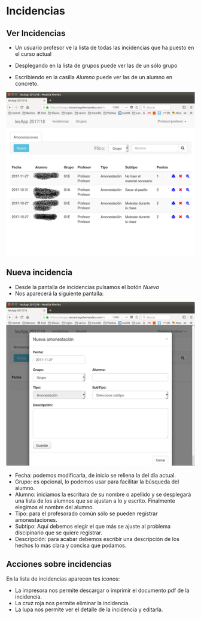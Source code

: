 # Incidencias

## Ver Incidencias

- Un usuario profesor ve la lista de todas las incidencias que ha puesto en el curso actual

- Desplegando en la lista de grupos puede ver las de un sólo grupo

- Escribiendo en la casilla _Alumno_ puede ver las de un alumno en concreto.

![](img/incidencia01.png)


## Nueva incidencia

* Desde la pantalla de incidencias pulsamos el botón _Nueva_ 
* Nos aparecerá la siguiente pantalla:

![](img/incidencia02.png)

* Fecha: podemos modificarla, de inicio se rellena la del día actual.
* Grupo: es opcional, lo podemos usar para facilitar la búsqueda del alumno.
* Alumno: iniciamos la escritura de su nombre o apellido y se desplegará una lista de los alumnos que se ajustan a lo y escrito. Finalmente elegimos el nombre del alumno.
* Tipo: para el profesorado común sólo se pueden registrar amonestaciones.
* Subtipo: Aquí debemos elegir el que más se ajuste al problema discipinario que se quiere registrar.
* Descripción: para acabar debemos escribir una descripción de los hechos lo más clara y concisa que podamos.


## Acciones sobre incidencias

En la lista de incidencias aparecen tes iconos:
* La impresora nos permite descargar o imprimir el documento pdf de la incidencia.
* La cruz roja nos permite eliminar la incidencia.
* La lupa nos permite ver el detalle de la incidencia y editarla.

